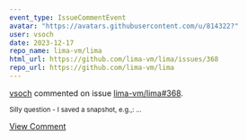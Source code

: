 ```yaml
---
event_type: IssueCommentEvent
avatar: "https://avatars.githubusercontent.com/u/814322?"
user: vsoch
date: 2023-12-17
repo_name: lima-vm/lima
html_url: https://github.com/lima-vm/lima/issues/368
repo_url: https://github.com/lima-vm/lima
---
```


<a href='https://github.com/vsoch' target='_blank'>vsoch</a> commented on issue <a href='https://github.com/lima-vm/lima/issues/368' target='_blank'>lima-vm/lima#368</a>.

<small>Silly question - I saved a snapshot, e.g.,:...</small>

<a href='https://github.com/lima-vm/lima/issues/368' target='_blank'>View Comment</a>